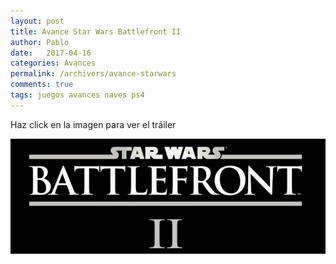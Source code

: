```yaml
---
layout: post
title: Avance Star Wars Battlefront II
author: Pablo
date:   2017-04-16
categories: Avances
permalink: /archivers/avance-starwars
comments: true
tags: juegos avances naves ps4
---
```


Haz click en la imagen para ver el tráiler

[![IMAGE ALT TEXT](/img/swbfII.jpg)](https://www.youtube.com/watch?v=Kae-JjbLsgA "Avance Star Wars: Battlefront II")

